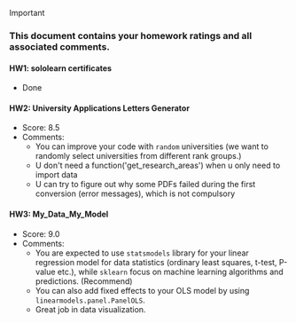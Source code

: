 > [!IMPORTANT]
>
> ### **This document contains your homework ratings and all associated comments.**



#### HW1: sololearn certificates

- Done


#### HW2: University Applications Letters Generator

- Score: 8.5
- Comments:
   - You can improve your code with `random` universities (we want to randomly select universities from different rank groups.)
   - U don't need a function('get_research_areas') when u only need to import data
   - U can try to figure out why some PDFs failed during the first conversion (error messages), which is not compulsory


#### HW3: My_Data_My_Model

- Score: 9.0
- Comments:
   - You are expected to use `statsmodels` library for your linear regression model for data statistics (ordinary least squares, t-test, P-value etc.), while `sklearn` focus on machine learning algorithms and predictions. (Recommend)
   - You can also add fixed effects to your OLS model by using `linearmodels.panel.PanelOLS`.
   - Great job in data visualization.